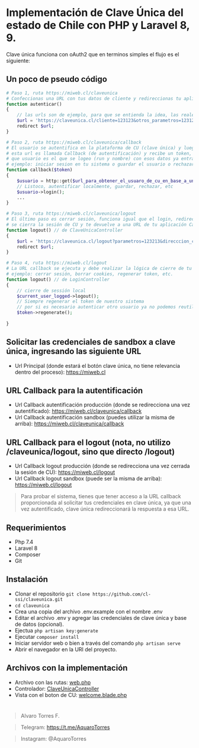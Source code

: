 # Implementación de Clave Única del estado de Chile con PHP y Laravel 8, 9.

Clave única funciona con oAuth2 que en terminos simples el flujo es el siguiente:

## Un poco de pseudo código

```php
# Paso 1, ruta https://miweb.cl/claveunica
# Confeccionas una URL con tus datos de cliente y redireccionas tu aplicación hacia esa URL que es de clave única.
function autenticar()
{
    // las urls son de ejemplo, para que se entienda la idea, las reales están más abajo o en el código.
    $url = 'https://claveunica.cl/cliente=123123&otros_parametros=12312';
    redirect $url;
}

# Paso 2, ruta https://miweb.cl/claveunica/callback
# El usuario se autentifica en la plataforma de CU (clave única) y luego es redireccionado a una URL de tu sitio, 
# esta url es llamada Callback (de autentificación) y recibe un token, con ese token puedes a consultar 
# que usuario es el que se logeo (run y nombre) con esos datos ya entra en la lógica de tu sistema, 
# ejemplo: iniciar sesion en tu sistema o guardar el usuario o rechazarlo, etc.
function callback($token)
{
    $usuario = http::get($url_para_obtener_el_usuaro_de_cu_en_base_a_un_token, $token);
    // Listoco, autentificar localmente, guardar, rechazar, etc
    $usuario->login();
    ...
}

# Paso 3, ruta https://miweb.cl/claveunica/logout
# El último paso es cerrar sesión, funciona igual que el login, redireccionas tu aplicación a una URL de CU, 
# se cierra la sesión de CU y te devuelve a una URL de tu aplicación Callback (de cierre de sessión).
function logout() // de ClaveUnicaController
{
    $url = 'https://claveunica.cl/logout?parametros=123213&direcccion_callback_logout=https://miweb.cl/logout';
    redirect $url;
}

# Paso 4, ruta https://miweb.cl/logout
# La URL callback se ejecuta y debe realizar la lógica de cierre de tu sistema, 
# ejemplo: cerrar sesión, borrar cookies, regenerar token, etc.
function logout() // de LoginController
{
    // cierre de sessión local
    $current_user_logged->logout();
    // Siempre regenerar el token de nuestro sistema 
    // por si es necesario autenticar otro usuario ya no podemos reutilziar el anterior.
    $token->regenerate();
    
}
```


## Solicitar las credenciales de sandbox a clave única, ingresando las siguiente URL
* Url Principal (donde estará el botón clave única, no tiene relevancia dentro del proceso): https://miweb.cl
## URL Callback para la autentificación
* Url Callback autentificación producción (donde se redirecciona una vez autentificado): https://miweb.cl/claveunica/callback
* Url Callback autentificación sandbox (puedes utilizar la misma de arriba): https://miweb.cl/claveunica/callback
## URL Callback para el logout (nota, no utilizo /claveunica/logout, sino que directo /logout)
* Url Callback logout producción (donde se redirecciona una vez cerrada la sesión de CU): https://miweb.cl/logout
* Url Callback logout sandbox (puede ser la misma de arriba): https://miweb.cl/logout

> Para probar el sistema, tienes que tener acceso a la URL callback proporcionada al solicitar tus credenciales en clave única, ya que una vez autentificado, clave única redireccionará la respuesta a esa URL.

## Requerimientos

- Php 7.4
- Laravel 8
- Composer
- Git

  

## Instalación

* Clonar el repositorio `git clone https://github.com/cl-ssi/claveunica.git`
*  `cd claveunica`
* Crea una copia del archivo .env.example con el nombre .env
* Editar el archivo .env y agregar las credenciales de clave única y base de datos (opcional).
* Ejectua `php artisan key:generate`
* Ejecutar `composer install`
* Iniciar servidor web o bien a través del comando `php artisan serve`
* Abrir el navegador en la URI del proyecto.

   

## Archivos con la implementación

* Archivo con las rutas: <a  href="https://github.com/cl-ssi/claveunica/blob/main/routes/web.php">web.php</a>
* Controlador: <a  href="https://github.com/cl-ssi/claveunica/blob/main/app/Http/Controllers/ClaveUnicaController.php">ClaveUnicaController</a>
* Vista con el boton de CU: <a  href="https://github.com/cl-ssi/claveunica/blob/main/resources/views/welcome.blade.php">welcome.blade.php</a>


#
> Alvaro Torres F.

> Telegram: https://t.me/AquaroTorres 

> Instagram: @AquaroTorres
